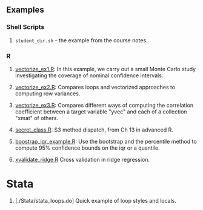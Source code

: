 ## Examples

### Shell Scripts

1. `student_dir.sh` - the example from the course notes.

### R

1. [vectorize_ex1.R](./R/vectorize_ex1.R): In this example, 
   we carry out a small Monte Carlo study investigating the
   coverage of nominal confidence intervals.
   
1. [vectorize_ex2.R](./R/vectorize_ex2.R): Compares loops and vectorized 
   approaches to computing row variances.

1. [vectorize_ex3.R](./R/vectorize_ex3.R): Compares different ways of computing 
   the correlation coefficient between a target variable "yvec" and each of a
   collection "xmat" of others.

1. [secret_class.R](./R/secret_class.R): S3 method dispatch, from Ch 13 in 
   advanced R.

1. [boostrap_iqr_example.R](./R/bootstrap_iqr_example.R): Use the bootstrap and 
the percentile method to compute 95% confidence bounds on the iqr or a quantile.

1. [xvalidate_ridge.R](./R/xvalidate_ridge.R) Cross validation in ridge regression.
   
# Stata

1. [./Stata/stata_loops.do] Quick example of loop styles and locals.